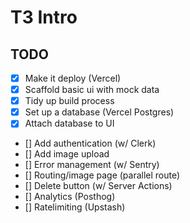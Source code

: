 # T3 Intro

## TODO

- [x] Make it deploy (Vercel)
- [x] Scaffold basic ui with mock data
- [x] Tidy up build process
- [x] Set up a database (Vercel Postgres)
- [x] Attach database to UI
- [] Add authentication (w/ Clerk)
- [] Add image upload
- [] Error management (w/ Sentry)
- [] Routing/image page (parallel route)
- [] Delete button (w/ Server Actions)
- [] Analytics (Posthog)
- [] Ratelimiting (Upstash)
